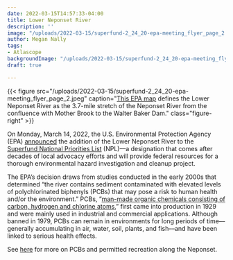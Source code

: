 ```yaml
---
date: 2022-03-15T14:57:33-04:00
title: Lower Neponset River
description: ''
image: "/uploads/2022-03-15/superfund-2_24_20-epa-meeting_flyer_page_2.jpeg"
author: Megan Nally
tags:
- Atlascope
backgroundImage: "/uploads/2022-03-15/superfund-2_24_20-epa-meeting_flyer_page_2.jpeg"
draft: true

---
```

{{< figure src="/uploads/2022-03-15/superfund-2_24_20-epa-meeting_flyer_page_2.jpeg" caption="[This EPA map](https://www.neponset.org/superfund-lower-neponset-river/) defines the Lower Neponset River as the 3.7-mile stretch of the Neponset River from the confluence with Mother Brook to the Walter Baker Dam." class="figure-right" >}}

On Monday, March 14, 2022, the U.S. Environmental Protection Agency (EPA) [announced](https://cumulis.epa.gov/supercpad/SiteProfiles/index.cfm?fuseaction=second.scs&id=0102204&doc=Y&colid=39520&region=01&type=SC) the addition of the Lower Neponset River to the [Superfund National Priorities List](https://www.epa.gov/superfund/superfund-national-priorities-list-npl) (NPL)––a designation that comes after decades of local advocacy efforts and will provide federal resources for a thorough environmental hazard investigation and cleanup project.

The EPA’s decision draws from studies conducted in the early 2000s that determined “the river contains sediment contaminated with elevated levels of polychlorinated biphenyls (PCBs) that may pose a risk to human health and/or the environment.” PCBs, ”[man-made organic chemicals consisting of carbon, hydrogen and chlorine atoms](https://www.epa.gov/pcbs/learn-about-polychlorinated-biphenyls-pcbs#what),” first came into production in 1929 and were mainly used in industrial and commercial applications. Although banned in 1979, PCBs can remain in environments for long periods of time––generally accumulating in air, water, soil, plants, and fish––and have been linked to serious health effects. 

See [here](https://www.neponset.org/superfund-lower-neponset-river/) for more on PCBs and permitted recreation along the Neponset.